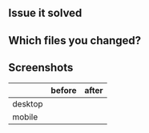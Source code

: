 ## Issue it solved

<!-- Brief description of WHAT you’re doing and WHY and add the issue number here (like #123)-->


## Which files you changed?
<!--write to your ans here-->

<!--

Some description of HOW you achieved it. Perhaps give a high level description of the program flow. Did you need to refactor something? What tradeoffs did you take? Are there things in here which you’d particularly like people to pay close attention to?

-->

## Screenshots 

<!-- optional, remove this section if don't want to include screenshots -->

|         | before | after |
| ------- | ------ | ----- |
| desktop |        |       |
| mobile  |        |       |



